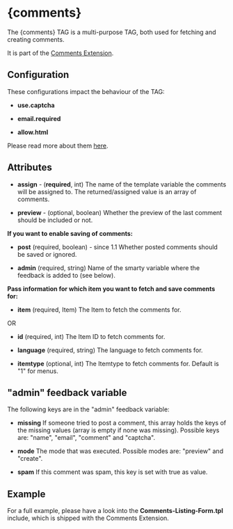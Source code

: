 # {comments}

The {comments} TAG is a multi-purpose TAG, both used for fetching and creating comments.

It is part of the [Comments Extension](extensions/addon/comments).


## Configuration

These configurations impact the behaviour of the TAG:


*  **use.captcha**

*  **email.required**

*  **allow.html**

Please read more about them [here](extensions/addon/comments#configuration).

## Attributes


*  **assign** - (__required__, int)
    The name of the template variable the comments will be assigned to. The returned/assigned value is an array of comments.

*  **preview** - (optional, boolean)
    Whether the preview of the last comment should be included or not.


__If you want to enable saving of comments:__

*  **post** (required, boolean) - since 1.1
    Whether posted comments should be saved or ignored.

*  **admin** (required, string)
    Name of the smarty variable where the feedback is added to (see below).


__Pass information for which item you want to fetch and save comments for:__

*  **item** (required, Item)
    The Item to fetch the comments for.

OR


*  **id** (required, int)
    The Item ID to fetch comments for.

*  **language** (required, string)
    The language to fetch comments for.

*  **itemtype** (optional, int) 
    The Itemtype to fetch comments for. Default is "1" for menus.

## "admin" feedback variable

The following keys are in the "admin" feedback variable:


*  **missing**
    If someone tried to post a comment, this array holds the keys of the missing values (array is empty if none was missing). Possible keys are: "name", "email", "comment" and "captcha".

*  **mode**
    The mode that was executed. Possible modes are: "preview" and "create".

*  **spam**
    If this comment was spam, this key is set with true as value.


## Example

For a full example, please have a look into the **Comments-Listing-Form.tpl** include, which is shipped with the Comments Extension.

